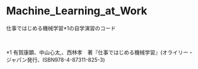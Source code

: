 # Machine_Learning_at_Work
仕事ではじめる機械学習*1の自学演習のコード

<br>

*1 有賀康顕、中山心太,、西林孝　著『仕事ではじめる機械学習』(オライリー・ジャパン発行、ISBN978-4-87311-825-3)